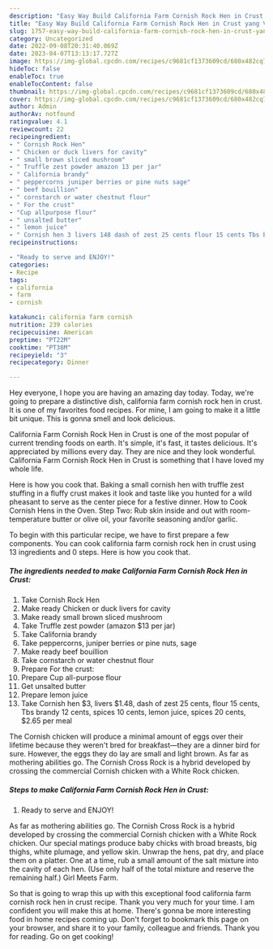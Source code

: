 ```yaml
---
description: "Easy Way Build California Farm Cornish Rock Hen in Crust yang Very Delicious"
title: "Easy Way Build California Farm Cornish Rock Hen in Crust yang Very Delicious"
slug: 1757-easy-way-build-california-farm-cornish-rock-hen-in-crust-yang-very-delicious
category: Uncategorized
date: 2022-09-08T20:31:40.069Z
date: 2023-04-07T13:13:17.727Z
image: https://img-global.cpcdn.com/recipes/c9681cf1373609cd/680x482cq70/california-farm-cornish-rock-hen-in-crust-recipe-main-photo.jpg
hideToc: false
enableToc: true
enableTocContent: false
thumbnail: https://img-global.cpcdn.com/recipes/c9681cf1373609cd/680x482cq70/california-farm-cornish-rock-hen-in-crust-recipe-main-photo.jpg
cover: https://img-global.cpcdn.com/recipes/c9681cf1373609cd/680x482cq70/california-farm-cornish-rock-hen-in-crust-recipe-main-photo.jpg
author: Admin
authorAv: notfound
ratingvalue: 4.1
reviewcount: 22
recipeingredient:
- " Cornish Rock Hen"
- " Chicken or duck livers for cavity"
- " small brown sliced mushroom"
- " Truffle zest powder amazon 13 per jar"
- " California brandy"
- " peppercorns juniper berries or pine nuts sage"
- " beef bouillion"
- " cornstarch or water chestnut flour"
- " For the crust"
- "Cup allpurpose flour"
- " unsalted butter"
- " lemon juice"
- " Cornish hen 3 livers 148 dash of zest 25 cents flour 15 cents Tbs brandy 12 cents spices 10 cents lemon juice spices 20 cents 265 per meal"
recipeinstructions:

- "Ready to serve and ENJOY!"
categories:
- Recipe
tags:
- california
- farm
- cornish

katakunci: california farm cornish 
nutrition: 239 calories
recipecuisine: American
preptime: "PT22M"
cooktime: "PT38M"
recipeyield: "3"
recipecategory: Dinner

---
```



Hey everyone, I hope you are having an amazing day today. Today, we're going to prepare a distinctive dish, california farm cornish rock hen in crust. It is one of my favorites food recipes. For mine, I am going to make it a little bit unique. This is gonna smell and look delicious.

California Farm Cornish Rock Hen in Crust is one of the most popular of current trending foods on earth. It's simple, it's fast, it tastes delicious. It's appreciated by millions every day. They are nice and they look wonderful. California Farm Cornish Rock Hen in Crust is something that I have loved my whole life.

Here is how you cook that. Baking a small cornish hen with truffle zest stuffing in a fluffy crust makes it look and taste like you hunted for a wild pheasant to serve as the center piece for a festive dinner. How to Cook Cornish Hens in the Oven. Step Two: Rub skin inside and out with room-temperature butter or olive oil, your favorite seasoning and/or garlic.


To begin with this particular recipe, we have to first prepare a few components. You can cook california farm cornish rock hen in crust using 13 ingredients and 0 steps. Here is how you cook that.

<!--inarticleads1-->

##### The ingredients needed to make California Farm Cornish Rock Hen in Crust:

1. Take  Cornish Rock Hen
1. Make ready  Chicken or duck livers for cavity
1. Make ready  small brown sliced mushroom
1. Take  Truffle zest powder (amazon $13 per jar)
1. Take  California brandy
1. Take  peppercorns, juniper berries or pine nuts, sage
1. Make ready  beef bouillion
1. Take  cornstarch or water chestnut flour
1. Prepare  For the crust:
1. Prepare Cup all-purpose flour
1. Get  unsalted butter
1. Prepare  lemon juice
1. Take  Cornish hen $3, livers $1.48, dash of zest 25 cents, flour 15 cents, Tbs brandy 12 cents, spices 10 cents, lemon juice, spices 20 cents, $2.65 per meal


The Cornish chicken will produce a minimal amount of eggs over their lifetime because they weren&#39;t bred for breakfast—they are a dinner bird for sure. However, the eggs they do lay are small and light brown. As far as mothering abilities go. The Cornish Cross Rock is a hybrid developed by crossing the commercial Cornish chicken with a White Rock chicken. 

<!--inarticleads2-->

##### Steps to make California Farm Cornish Rock Hen in Crust:


1. Ready to serve and ENJOY!

As far as mothering abilities go. The Cornish Cross Rock is a hybrid developed by crossing the commercial Cornish chicken with a White Rock chicken. Our special matings produce baby chicks with broad breasts, big thighs, white plumage, and yellow skin. Unwrap the hens, pat dry, and place them on a platter. One at a time, rub a small amount of the salt mixture into the cavity of each hen. (Use only half of the total mixture and reserve the remaining half.) Girl Meets Farm. 

So that is going to wrap this up with this exceptional food california farm cornish rock hen in crust recipe. Thank you very much for your time. I am confident you will make this at home. There's gonna be more interesting food in home recipes coming up. Don't forget to bookmark this page on your browser, and share it to your family, colleague and friends. Thank you for reading. Go on get cooking!
